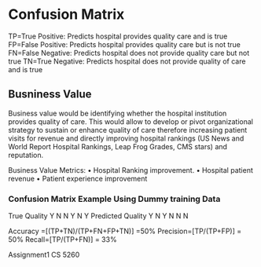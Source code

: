 # Confusion Matrix
TP=True Positive: Predicts hospital provides quality care and is true
FP=False Positive: Predicts hospital provides quality care but is not true
FN=False Negative: Predicts hospital does not provide quality care but not true
TN=True Negative: Predicts hospital does not provide quality of care and is true

## Busniness Value

Business value would be identifying whether the hospital institution provides quality of care.  This would allow to develop or pivot organizational strategy to sustain or enhance quality of care therefore increasing patient visits for revenue and directly improving hospital rankings (US News and World Report Hospital Rankings, Leap Frog Grades, CMS stars) and reputation.  

Business Value Metrics: 
•	Hospital Ranking improvement.
•	Hospital patient revenue
•	Patient experience improvement

### Confusion Matrix Example Using Dummy training Data 

True Quality	Y	N	N	Y	N	Y
Predicted Quality	Y	N	Y	N	N	N

Accuracy =[(TP+TN)/(TP+FN+FP+TN)] =50%
Precision=[TP/(TP+FP)] = 50%
Recall=[TP/(TP+FN)] = 33%

Assignment1 CS 5260

[comment]: <> (Predicted quality is fine, but rewording True Quality to Quality Care Provided would help readers without a STEM background understand that this is sample data being compared to your model's prediction.)
[comment]: <> (Might be a good touch to add in how much value you estimate good care would add to a hospital's bottom line. I'm assuming the dataset has hospitals in locations that have wide gaps in surrounding population. Total value added would vary widely, but mentioning the value added per patient might give the reader more insight into what improving their ranking will do financially.)
